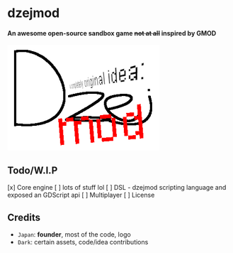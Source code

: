 # dzejmod
#### An awesome open-source sandbox game ~~not at all~~ inspired by GMOD

![awesome logo](/mat/ui/github_logo.png)

## Todo/W.I.P
[x] Core engine
[ ] lots of stuff lol
[ ] DSL - dzejmod scripting language and exposed an GDScript api
[ ] Multiplayer
[ ] License

## Credits
- `Japan`: **founder**, most of the code, logo
- `Dark`: certain assets, code/idea contributions
